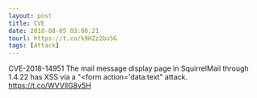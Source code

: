 ```yaml
---
layout: post
title: CVE
date: 2018-08-05 03:00:21
tourl: https://t.co/k9HZz2bu5G
tags: [Attack]
---
```

CVE-2018-14951 The mail message display page in SquirrelMail through 1.4.22 has XSS via a "&lt;form action='data:text" attack.  https://t.co/WVVllG8v5H
